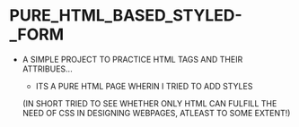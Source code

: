 # PURE_HTML_BASED_STYLED-_FORM

* A SIMPLE PROJECT TO PRACTICE HTML TAGS AND THEIR ATTRIBUES...

  * ITS A PURE HTML PAGE WHERIN I TRIED TO ADD STYLES 

  (IN SHORT TRIED TO SEE WHETHER ONLY HTML CAN 
                  FULFILL THE NEED OF CSS IN DESIGNING WEBPAGES,
                           ATLEAST TO SOME EXTENT!)

